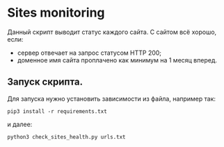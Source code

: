 # Sites monitoring

Данный скрипт выводит статус каждого сайта. С сайтом всё хорошо, если:

* сервер отвечает на запрос статусом HTTP 200;
* доменное имя сайта проплачено как минимум на 1 месяц вперед.

## Запуск скрипта.

Для запуска нужно установить зависимости из файла, например так:
```
pip3 install -r requirements.txt
```
и далее:
```
python3 check_sites_health.py urls.txt
```